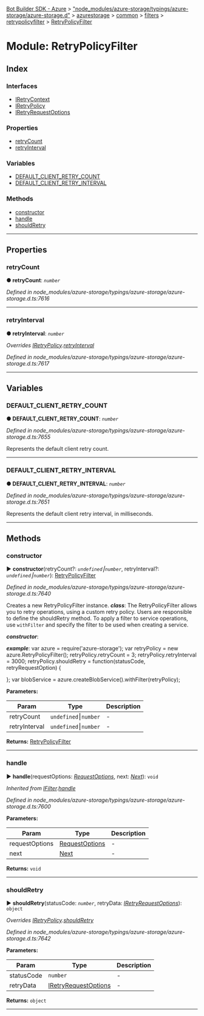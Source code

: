 [Bot Builder SDK - Azure](../README.md) > ["node_modules/azure-storage/typings/azure-storage/azure-storage.d"](../modules/_node_modules_azure_storage_typings_azure_storage_azure_storage_d_.md) > [azurestorage](../modules/_node_modules_azure_storage_typings_azure_storage_azure_storage_d_.azurestorage.md) > [common](../modules/_node_modules_azure_storage_typings_azure_storage_azure_storage_d_.azurestorage.common.md) > [filters](../modules/_node_modules_azure_storage_typings_azure_storage_azure_storage_d_.azurestorage.common.filters.md) > [retrypolicyfilter](../modules/_node_modules_azure_storage_typings_azure_storage_azure_storage_d_.azurestorage.common.filters.retrypolicyfilter.md) > [RetryPolicyFilter](../modules/_node_modules_azure_storage_typings_azure_storage_azure_storage_d_.azurestorage.common.filters.retrypolicyfilter.retrypolicyfilter.md)



# Module: RetryPolicyFilter

## Index

### Interfaces

* [IRetryContext](../interfaces/_node_modules_azure_storage_typings_azure_storage_azure_storage_d_.azurestorage.common.filters.retrypolicyfilter.retrypolicyfilter.iretrycontext.md)
* [IRetryPolicy](../interfaces/_node_modules_azure_storage_typings_azure_storage_azure_storage_d_.azurestorage.common.filters.retrypolicyfilter.retrypolicyfilter.iretrypolicy.md)
* [IRetryRequestOptions](../interfaces/_node_modules_azure_storage_typings_azure_storage_azure_storage_d_.azurestorage.common.filters.retrypolicyfilter.retrypolicyfilter.iretryrequestoptions.md)


### Properties

* [retryCount](_node_modules_azure_storage_typings_azure_storage_azure_storage_d_.azurestorage.common.filters.retrypolicyfilter.retrypolicyfilter.md#retrycount)
* [retryInterval](_node_modules_azure_storage_typings_azure_storage_azure_storage_d_.azurestorage.common.filters.retrypolicyfilter.retrypolicyfilter.md#retryinterval)


### Variables

* [DEFAULT_CLIENT_RETRY_COUNT](_node_modules_azure_storage_typings_azure_storage_azure_storage_d_.azurestorage.common.filters.retrypolicyfilter.retrypolicyfilter.md#default_client_retry_count)
* [DEFAULT_CLIENT_RETRY_INTERVAL](_node_modules_azure_storage_typings_azure_storage_azure_storage_d_.azurestorage.common.filters.retrypolicyfilter.retrypolicyfilter.md#default_client_retry_interval)


### Methods

* [constructor](_node_modules_azure_storage_typings_azure_storage_azure_storage_d_.azurestorage.common.filters.retrypolicyfilter.retrypolicyfilter.md#constructor)
* [handle](_node_modules_azure_storage_typings_azure_storage_azure_storage_d_.azurestorage.common.filters.retrypolicyfilter.retrypolicyfilter.md#handle)
* [shouldRetry](_node_modules_azure_storage_typings_azure_storage_azure_storage_d_.azurestorage.common.filters.retrypolicyfilter.retrypolicyfilter.md#shouldretry)



---
## Properties
<a id="retrycount"></a>

###  retryCount

**●  retryCount**:  *`number`* 

*Defined in node_modules/azure-storage/typings/azure-storage/azure-storage.d.ts:7616*





___

<a id="retryinterval"></a>

###  retryInterval

**●  retryInterval**:  *`number`* 

*Overrides [IRetryPolicy](../interfaces/_node_modules_azure_storage_typings_azure_storage_azure_storage_d_.azurestorage.common.filters.retrypolicyfilter.retrypolicyfilter.iretrypolicy.md).[retryInterval](../interfaces/_node_modules_azure_storage_typings_azure_storage_azure_storage_d_.azurestorage.common.filters.retrypolicyfilter.retrypolicyfilter.iretrypolicy.md#retryinterval)*

*Defined in node_modules/azure-storage/typings/azure-storage/azure-storage.d.ts:7617*





___


## Variables
<a id="default_client_retry_count"></a>

###  DEFAULT_CLIENT_RETRY_COUNT

**●  DEFAULT_CLIENT_RETRY_COUNT**:  *`number`* 

*Defined in node_modules/azure-storage/typings/azure-storage/azure-storage.d.ts:7655*



Represents the default client retry count.




___

<a id="default_client_retry_interval"></a>

###  DEFAULT_CLIENT_RETRY_INTERVAL

**●  DEFAULT_CLIENT_RETRY_INTERVAL**:  *`number`* 

*Defined in node_modules/azure-storage/typings/azure-storage/azure-storage.d.ts:7651*



Represents the default client retry interval, in milliseconds.




___


## Methods
<a id="constructor"></a>

###  constructor

► **constructor**(retryCount?: *`undefined`⎮`number`*, retryInterval?: *`undefined`⎮`number`*): [RetryPolicyFilter](_node_modules_azure_storage_typings_azure_storage_azure_storage_d_.azurestorage.common.filters.retrypolicyfilter.retrypolicyfilter.md)



*Defined in node_modules/azure-storage/typings/azure-storage/azure-storage.d.ts:7640*



Creates a new RetryPolicyFilter instance.
*__class__*: The RetryPolicyFilter allows you to retry operations, using a custom retry policy. Users are responsible to define the shouldRetry method. To apply a filter to service operations, use `withFilter` and specify the filter to be used when creating a service.

*__constructor__*: 

*__example__*: var azure = require('azure-storage'); var retryPolicy = new azure.RetryPolicyFilter(); retryPolicy.retryCount = 3; retryPolicy.retryInterval = 3000; retryPolicy.shouldRetry = function(statusCode, retryRequestOption) {

}; var blobService = azure.createBlobService().withFilter(retryPolicy);



**Parameters:**

| Param | Type | Description |
| ------ | ------ | ------ |
| retryCount | `undefined`⎮`number`   |  - |
| retryInterval | `undefined`⎮`number`   |  - |





**Returns:** [RetryPolicyFilter](_node_modules_azure_storage_typings_azure_storage_azure_storage_d_.azurestorage.common.filters.retrypolicyfilter.retrypolicyfilter.md)





___

<a id="handle"></a>

###  handle

► **handle**(requestOptions: *[RequestOptions](../interfaces/_node_modules_azure_storage_typings_azure_storage_azure_storage_d_.azurestorage.common.requestoptions.md)*, next: *[Next](../interfaces/_node_modules_azure_storage_typings_azure_storage_azure_storage_d_.azurestorage.common.filters.next.md)*): `void`



*Inherited from [IFilter](../interfaces/_node_modules_azure_storage_typings_azure_storage_azure_storage_d_.azurestorage.common.filters.ifilter.md).[handle](../interfaces/_node_modules_azure_storage_typings_azure_storage_azure_storage_d_.azurestorage.common.filters.ifilter.md#handle)*

*Defined in node_modules/azure-storage/typings/azure-storage/azure-storage.d.ts:7600*



**Parameters:**

| Param | Type | Description |
| ------ | ------ | ------ |
| requestOptions | [RequestOptions](../interfaces/_node_modules_azure_storage_typings_azure_storage_azure_storage_d_.azurestorage.common.requestoptions.md)   |  - |
| next | [Next](../interfaces/_node_modules_azure_storage_typings_azure_storage_azure_storage_d_.azurestorage.common.filters.next.md)   |  - |





**Returns:** `void`





___

<a id="shouldretry"></a>

###  shouldRetry

► **shouldRetry**(statusCode: *`number`*, retryData: *[IRetryRequestOptions](../interfaces/_node_modules_azure_storage_typings_azure_storage_azure_storage_d_.azurestorage.common.filters.retrypolicyfilter.retrypolicyfilter.iretryrequestoptions.md)*): `object`



*Overrides [IRetryPolicy](../interfaces/_node_modules_azure_storage_typings_azure_storage_azure_storage_d_.azurestorage.common.filters.retrypolicyfilter.retrypolicyfilter.iretrypolicy.md).[shouldRetry](../interfaces/_node_modules_azure_storage_typings_azure_storage_azure_storage_d_.azurestorage.common.filters.retrypolicyfilter.retrypolicyfilter.iretrypolicy.md#shouldretry)*

*Defined in node_modules/azure-storage/typings/azure-storage/azure-storage.d.ts:7642*



**Parameters:**

| Param | Type | Description |
| ------ | ------ | ------ |
| statusCode | `number`   |  - |
| retryData | [IRetryRequestOptions](../interfaces/_node_modules_azure_storage_typings_azure_storage_azure_storage_d_.azurestorage.common.filters.retrypolicyfilter.retrypolicyfilter.iretryrequestoptions.md)   |  - |





**Returns:** `object`





___


